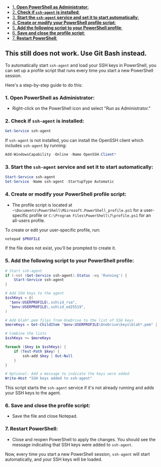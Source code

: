 - [1. **Open PowerShell as Administrator**:](#1-open-powershell-as-administrator)
- [2. **Check if `ssh-agent` is installed**:](#2-check-if-ssh-agent-is-installed)
- [3. **Start the `ssh-agent` service and set it to start automatically**:](#3-start-the-ssh-agent-service-and-set-it-to-start-automatically)
- [4. **Create or modify your PowerShell profile script**:](#4-create-or-modify-your-powershell-profile-script)
- [5. **Add the following script to your PowerShell profile**:](#5-add-the-following-script-to-your-powershell-profile)
- [6. **Save and close the profile script**:](#6-save-and-close-the-profile-script)
- [7. **Restart PowerShell**:](#7-restart-powershell)

## This still does not work.  Use Git Bash instead.

To automatically start `ssh-agent` and load your SSH keys in PowerShell, you can set up a profile script that runs every time you start a new PowerShell session. 

Here's a step-by-step guide to do this:

### 1. **Open PowerShell as Administrator**:

- Right-click on the PowerShell icon and select "Run as Administrator."

### 2. **Check if `ssh-agent` is installed**:

```powershell
Get-Service ssh-agent
```

If `ssh-agent` is not installed, you can install the OpenSSH client which includes `ssh-agent` by running:

```powershell
Add-WindowsCapability -Online -Name OpenSSH.Client*
```

### 3. **Start the `ssh-agent` service and set it to start automatically**:

```powershell
Start-Service ssh-agent
Set-Service -Name ssh-agent -StartupType Automatic
```

### 4. **Create or modify your PowerShell profile script**:

- The profile script is located at `~\Documents\PowerShell\Microsoft.PowerShell_profile.ps1` for a user-specific profile or `C:\Program Files\PowerShell\7\profile.ps1` for an all-users profile.

To create or edit your user-specific profile, run:

```powershell
notepad $PROFILE
```

If the file does not exist, you'll be prompted to create it.

### 5. **Add the following script to your PowerShell profile**:

```powershell
# Start ssh-agent
if (-not (Get-Service ssh-agent).Status -eq 'Running') {
    Start-Service ssh-agent
}

# Add SSH keys to the agent
$sshKeys = @(
  "$env:USERPROFILE\.ssh\id_rsa",
  "$env:USERPROFILE\.ssh\id_ed25519",
)

# Add blah*.pem files from OneDrive to the list of SSH keys
$moreKeys = Get-ChildItem "$env:USERPROFILE\OneDrive\keys\blah*.pem" | Select-Object -ExpandProperty FullName

# Combine the lists
$sshKeys += $moreKeys

foreach ($key in $sshKeys) {
    if (Test-Path $key) {
        ssh-add $key | Out-Null
    }
}

# Optional: Add a message to indicate the keys were added
Write-Host "SSH keys added to ssh-agent"
```

This script starts the `ssh-agent` service if it's not already running and adds your SSH keys to the agent.

### 6. **Save and close the profile script**:

- Save the file and close Notepad.

### 7. **Restart PowerShell**:

- Close and reopen PowerShell to apply the changes. You should see the message indicating that SSH keys were added to `ssh-agent`.

Now, every time you start a new PowerShell session, `ssh-agent` will start automatically, and your SSH keys will be loaded.
